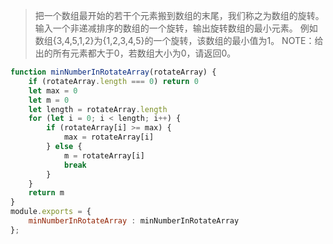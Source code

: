 >把一个数组最开始的若干个元素搬到数组的末尾，我们称之为数组的旋转。
输入一个非递减排序的数组的一个旋转，输出旋转数组的最小元素。
例如数组{3,4,5,1,2}为{1,2,3,4,5}的一个旋转，该数组的最小值为1。
NOTE：给出的所有元素都大于0，若数组大小为0，请返回0。
```js
function minNumberInRotateArray(rotateArray) {
    if (rotateArray.length === 0) return 0
    let max = 0
    let m = 0
    let length = rotateArray.length
    for (let i = 0; i < length; i++) {
        if (rotateArray[i] >= max) {
            max = rotateArray[i]
        } else {
            m = rotateArray[i]
            break
        }
    }
    return m
}
module.exports = {
    minNumberInRotateArray : minNumberInRotateArray
};
```